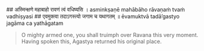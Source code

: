 <section>
<section data-markdown data-audio-src="../audio/adityahridayam/adityahridayam_27.m4a">
## अस्मिन्क्षणे महाबाहो रावणं त्वं वधिष्यसि ।
asminkṣaṇē mahābāho rāvaṇaṁ tvaṁ vadhiṣyasi
## एवमुक्त्वा तदाऽगस्त्यो जगाम च यथागतम् ॥
ēvamuktvā tadā’gastyo jagāma ca yathāgatam

> O mighty armed one, you shall truimph over Ravana this very moment. Having spoken this, Agastya returned his original place.
<!--
“O mighty-armed one, you shall triumph over Rāvaṇa this very moment.” Saying so, sage Agastya took leave and returned to his original place.

O mighty armed one, you shall truimph over Ravana this very moment. After blessing Lord Rama thus, and predicting that He would slay (the demon) Ravana, sage Agastya took leave and returned to his original place.
-->
</section>
</section>

